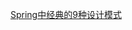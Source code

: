 [Spring中经典的9种设计模式](/%E5%85%B6%E4%BB%96/%E8%AE%BE%E8%AE%A1%E6%A8%A1%E5%BC%8F/Spring%E4%B8%AD%E7%BB%8F%E5%85%B8%E7%9A%849%E7%A7%8D%E8%AE%BE%E8%AE%A1%E6%A8%A1%E5%BC%8F.md)

